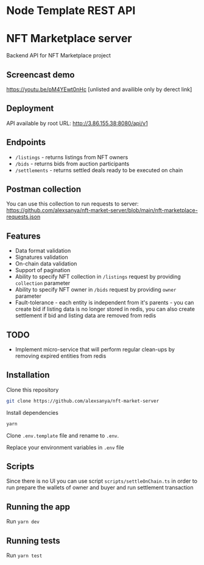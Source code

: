 # Node Template REST API


# NFT Marketplace server

Backend API for NFT Marketplace project

## Screencast demo
https://youtu.be/pM4YEwt0nHc [unlisted and availible only by derect link]

## Deployment
API available by root URL: http://3.86.155.38:8080/api/v1

## Endpoints
- `/listings` - returns listings from NFT owners
- `/bids` - returns bids from auction participants
- `/settlements` - returns settled deals ready to be executed on chain
## Postman collection
You can use this collection to run requests to server:
https://github.com/alexsanya/nft-market-server/blob/main/nft-marketplace-requests.json
## Features
- Data format validation
- Signatures validation
- On-chain data validation
- Support of pagination
- Ability to specify NFT collection in `/listings` request by providing `collection` parameter
- Ability to specify NFT owner in `/bids` request by providing `owner` parameter
- Fault-tolerance - each entity is independent from it's parents - you can create bid if listing data is no longer stored in redis, you can also create settlement if bid and listing data are removed from redis 

## TODO
- Implement micro-service that will perform regular clean-ups by removing expired entities from redis

## Installation

Clone this repository

```bash
git clone https://github.com/alexsanya/nft-market-server
```

Install dependencies

```bash
yarn
```

Clone `.env.template` file and rename to `.env`.

Replace your environment variables in `.env` file

## Scripts
Since there is no UI you can use script `scripts/settleOnChain.ts` in order to run prepare the wallets of owner and buyer and run settlement transaction

## Running the app

Run `yarn dev`

## Running tests
Run `yarn test`
